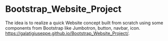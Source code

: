 # Bootstrap_Website_Project

 The idea is to realize a quick Website concept built from scratch using some components from Bootstrap like Jumbotron, button, navbar, icon. https://galatigiuseppe.github.io/Bootstrap_Website_Project/.
